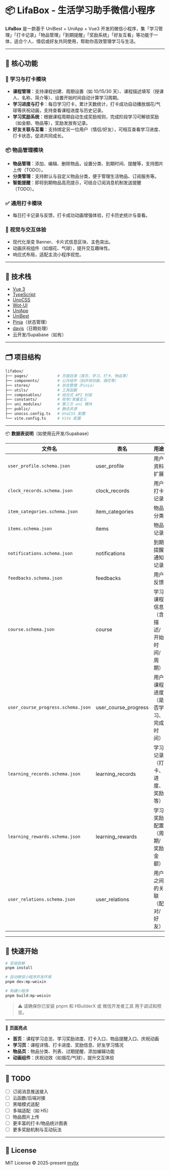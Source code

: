 <!-- 📌 中文版仓库描述： -->

<!-- 🎯 LifaBox 是一款基于 UniBest 开发的微信小程序，集打卡记录、物品提醒、生活习惯管理于一体，帮你更高效地管理日常生活。
🚀 技术栈：Vue 3 + UnoCSS + TypeScript + Wot-UI + UniApp
🧰 功能包括：打卡、物品分类与记录、到期订阅提醒等。 -->

<!-- 📌 英文版仓库描述：

🎯 LifaBox is a WeChat Mini Program built with UniBest, designed as your intelligent daily assistant.
It helps you track habits, manage items, and receive expiration reminders — all in one place.
🚀 Tech Stack: Vue 3, TypeScript, UnoCSS, Wot-UI, and UniApp. -->

# 📦 LifaBox - 生活学习助手微信小程序

**LifaBox** 是一款基于 UniBest + UniApp + Vue3 开发的微信小程序，集「学习管理」「打卡记录」「物品管理」「到期提醒」「奖励系统」「好友互看」等功能于一体，适合个人、情侣或好友共同使用，帮助你高效管理学习与生活。

---

## 🌟 核心功能

### 📖 学习与打卡模块

- **课程管理**：支持课程创建、周期设置（如 10/15/30 天）、课程描述填写（授课人、名称、简介等）、设置开始时间自动计算学习周期。
- **学习进度与打卡**：每日学习打卡，累计天数统计，打卡成功自动播放烟花/气球等庆祝动画，支持查看课程进度与历史记录。
- **学习奖励系统**：根据课程周期自动生成奖励规则，完成阶段学习可解锁奖励（如金额、物品等），奖励发放有记录。
- **好友关联与互看**：支持绑定另一位用户（情侣/好友），可相互查看学习进度、打卡状态，促进共同成长。

### 📦 物品管理模块

- **物品管理**：添加、编辑、删除物品，设置分类、到期时间、提醒等，支持图片上传（TODO）。
- **分类管理**：支持默认与自定义物品分类，便于管理生活物品、订阅服务等。
- **智能提醒**：即将到期物品高亮提示，可结合订阅消息机制发送提醒（TODO）。

### ✅ 通用打卡模块

- 每日打卡记录与反馈，打卡成功动画增强体验，打卡历史统计与查看。

### 🎉 视觉与交互体验

- 现代化渐变 Banner、卡片式信息区块、主色突出。
- 动画庆祝组件（如烟花、气球），提升交互趣味性。
- 响应式布局，适配主流小程序视觉。

---

## 🚀 技术栈

- [Vue 3](https://vuejs.org/)
- [TypeScript](https://www.typescriptlang.org/)
- [UnoCSS](https://unocss.dev/)
- [Wot-UI](https://wot-design-uni.jd.com/)
- [UniApp](https://uniapp.dcloud.io/)
- [UniBest](https://github.com/uni-helper/unibest)
- [Pinia](https://pinia.vuejs.org/)（状态管理）
- [dayjs](https://day.js.org/)（日期处理）
- 云开发/Supabase（如有）

---

## 🗂️ 项目结构

```bash
lifabox/
├── pages/             # 页面目录（首页、学习、打卡、物品等）
├── components/        # 公共组件（如庆祝动画、烟花等）
├── stores/            # 状态管理（Pinia）
├── utils/             # 工具函数
├── composables/       # 组合式 API 封装
├── constants/         # 枚举/常量定义
├── uni_modules/       # 第三方 uni 模块
├── public/            # 静态资源
├── unocss.config.ts   # UnoCSS 配置
└── vite.config.ts     # Vite 配置
```

---

📦 **数据表说明**（如使用云开发/Supabase）

| 文件名                             | 表名                 | 用途                                 |
| ---------------------------------- | -------------------- | ------------------------------------ |
| `user_profile.schema.json`         | user_profile         | 用户资料扩展                         |
| `clock_records.schema.json`        | clock_records        | 用户打卡记录                         |
| `item_categories.schema.json`      | item_categories      | 物品分类                             |
| `items.schema.json`                | items                | 物品记录                             |
| `notifications.schema.json`        | notifications        | 到期提醒通知记录                     |
| `feedbacks.schema.json`            | feedbacks            | 用户反馈                             |
| `course.schema.json`               | course               | 学习课程信息（含描述/开始时间/周期） |
| `user_course_progress.schema.json` | user_course_progress | 用户课程进度（是否学习、完成时间）   |
| `learning_records.schema.json`     | learning_records     | 学习记录（打卡、进度、奖励等）       |
| `learning_rewards.schema.json`     | learning_rewards     | 学习奖励配置（周期/奖励金额）        |
| `user_relations.schema.json`       | user_relations       | 用户之间的关联（配对/好友）          |

---

## 🚦 快速开始

```bash
# 安装依赖
pnpm install

# 启动微信小程序开发环境
pnpm dev:mp-weixin

# 构建小程序
pnpm build:mp-weixin
```

> ⚠️ 请确保你已安装 pnpm 和 HBuilderX 或 微信开发者工具 用于调试和预览。

---

📱 **页面亮点**

- **首页**：课程学习总览、学习奖励进度、打卡入口、物品提醒入口、庆祝动画
- **学习页**：课程详情、打卡进度、奖励信息、好友学习情况
- **物品页**：物品分类、列表、过期提醒、添加编辑功能
- **动画组件**：庆祝动效（如烟花/气球），提升交互体验

---

## 📌 TODO

- [ ] 订阅消息推送接入
- [ ] 云函数/后端对接
- [ ] 黑暗模式适配
- [ ] 多端适配（如 H5）
- [ ] 物品图片上传
- [ ] 更丰富的打卡/物品统计图表
- [ ] 更多奖励机制与互动玩法

---

## 📄 License

MIT License © 2025-present [myltx](https://github.com/myltx)

